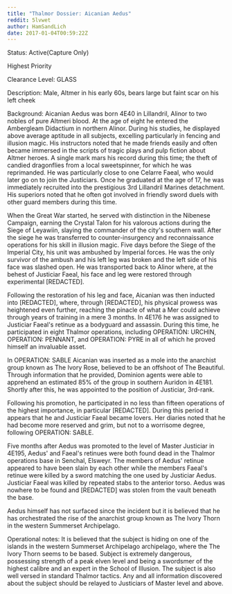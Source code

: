 ```yaml
---
title: "Thalmor Dossier: Aicanian Aedus"
reddit: 5lvwet
author: HamSandLich
date: 2017-01-04T00:59:22Z
---
```


Status: Active(Capture Only)

Highest Priority

Clearance Level: GLASS

Description: Male, Altmer in his early 60s, bears large but faint scar on his left cheek

Background: Aicanian Aedus was born 4E40 in Lillandril, Alinor to two nobles of pure Altmeri blood. At the age of eight he entered the Ambergleam Didactium in northern Alinor. During his studies, he displayed above average aptitude in all subjects, excelling particularly in fencing and illusion magic. His instructors noted that he made friends easily and often became immersed in the scripts of tragic plays and pulp fiction about Altmer heroes. A single mark mars his record during this time; the theft of candied dragonflies from a local sweetspinner, for which he was reprimanded. He was particularly close to one Celarre Faeal, who would later go on to join the Justiciars. Once he graduated at the age of 17, he was immediately recruited into the prestigious 3rd Lillandril Marines detachment. His superiors noted that he often got involved in friendly sword duels with other guard members during this time.

When the Great War started, he served with distinction in the Nibenese Campaign, earning the Crystal Talon for his valorous actions during the Siege of Leyawiin, slaying the commander of the city's southern wall. After the siege he was transferred to counter-insurgency and reconnaissance operations for his skill in illusion magic. Five days before the Siege of the Imperial City, his unit was ambushed by Imperial forces. He was the only survivor of the ambush and his left leg was broken and the left side of his face was slashed open. He was transported back to Alinor where, at the behest of Justiciar Faeal, his face and leg were restored through experimental [REDACTED].

Following the restoration of his leg and face, Aicanian was then inducted into [REDACTED], where, through [REDACTED], his physical prowess was heightened even further, reaching the pinacle of what a Mer could achieve through years of training in a mere 3 months.
In 4E176 he was assigned to Justiciar Faeal's retinue as a bodyguard and assassin. During this time, he participated in eight Thalmor operations, including OPERATION: URCHIN, OPERATION: PENNANT, and OPERATION: PYRE in all of which he proved himself an invaluable asset.

In OPERATION: SABLE Aicanian was inserted as a mole into the anarchist group known as The Ivory Rose, believed to be an offshoot of The Beautiful. Through information that he provided, Dominion agents were able to apprehend an estimated 85% of the group in southern Auridon in 4E181. Shortly after this, he was appointed to the position of Justiciar, 3rd-rank.

Following his promotion, he participated in no less than fifteen operations of the highest importance, in particular [REDACTED]. During this period it appears that he and Justiciar Faeal became lovers. Her diaries noted that he had become more reserved and grim, but not to a worrisome degree, following OPERATION: SABLE.

Five months after Aedus was promoted to the level of Master Justiciar in 4E195, Aedus' and Faeal's retinues were both found dead in the Thalmor operations base in Senchal, Elsweyr. The members of Aedus' retinue appeared to have been slain by each other while the members Faeal's retinue were killed by a sword matching the one used by Justiciar Aedus. Justiciar Faeal was killed by repeated stabs to the anterior torso. Aedus was nowhere to be found and [REDACTED] was stolen from the vault beneath the base.

Aedus himself has not surfaced since the incident but it is believed that he has orchestrated the rise of the anarchist group known as The Ivory Thorn in the western Summerset Archipelago.

Operational notes: It is believed that the subject is hiding on one of the islands in the western Summerset Archipelago archipelago, where the The Ivory Thorn seems to be based. Subject is extremely dangerous, possessing strength of a peak elven level and being a swordsmer of the highest calibre and an expert in the School of Illusion. The subject is also well versed in standard Thalmor tactics. Any and all information discovered about the subject should be relayed to Justiciars of Master level and above.
